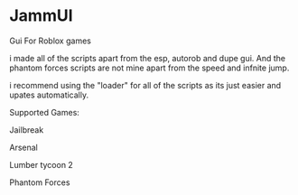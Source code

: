 # JammUI
Gui For Roblox games

i made all of the scripts apart from the esp, autorob and dupe gui. And the phantom forces scripts are not mine apart from the speed and infnite jump.

i recommend using the "loader" for all of the scripts as its just easier and upates automatically.

Supported Games:

Jailbreak

Arsenal

Lumber tycoon 2

Phantom Forces 
